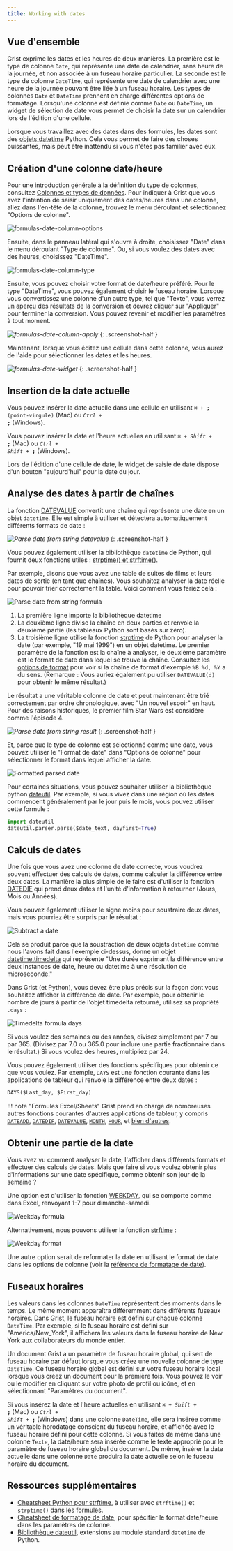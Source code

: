```yaml
---
title: Working with dates
---
```


Vue d'ensemble
---------------

Grist exprime les dates et les heures de deux manières. La première est le type de colonne `Date`, qui représente une date de calendrier, sans heure de la journée, et non associée à un fuseau horaire particulier. La seconde est le type de colonne `DateTime`, qui représente une date de calendrier avec une heure de la journée pouvant être liée à un fuseau horaire.
Les types de colonnes `Date` et `DateTime` prennent en charge différentes options de formatage. Lorsqu'une colonne est définie comme `Date` ou `DateTime`, un widget de sélection de date vous permet de choisir la date sur un calendrier lors de l'édition d'une cellule.

Lorsque vous travaillez avec des dates dans des formules, les dates sont des [objets datetime](https://docs.python.org/3/library/datetime.html) Python. Cela vous permet de faire des choses puissantes, mais peut être inattendu si vous n'êtes pas familier avec eux.

## Création d'une colonne date/heure

Pour une introduction générale à la définition du type de colonnes, consultez [Colonnes et types de données](col-types.md).
Pour indiquer à Grist que vous avez l'intention de saisir uniquement des dates/heures dans une colonne, allez dans l'en-tête de la colonne, trouvez le menu déroulant et sélectionnez "Options de colonne".

![formulas-date-column-options](images/formulas/formulas-date-column-options.png)

Ensuite, dans le panneau latéral qui s'ouvre à droite, choisissez "Date" dans le menu déroulant "Type de colonne". Ou, si vous voulez des dates avec des heures, choisissez "DateTime".

![formulas-date-column-type](images/formulas/formulas-date-column-type.png)

Ensuite, vous pouvez choisir votre format de date/heure préféré. Pour le type "DateTime", vous pouvez également choisir le fuseau horaire. Lorsque vous convertissez une colonne d'un autre type, tel que "Texte", vous verrez un aperçu des résultats de la conversion et devrez cliquer sur "Appliquer" pour terminer la conversion. Vous pouvez revenir et modifier les paramètres à tout moment.

*![formulas-date-column-apply](images/formulas/formulas-date-column-apply.png)*
{: .screenshot-half }

Maintenant, lorsque vous éditez une cellule dans cette colonne, vous aurez de l'aide pour sélectionner les dates et les heures.

*![formulas-date-widget](images/formulas/formulas-date-widget.png)*
{: .screenshot-half }

## Insertion de la date actuelle

Vous pouvez insérer la date actuelle dans une cellule en utilisant
<code class="keys">*⌘* + **;** (point-virgule)</code> (Mac) ou <code class="keys">*Ctrl* + **;**</code> (Windows).

Vous pouvez insérer la date et l'heure actuelles en utilisant
<code class="keys">*⌘* + *Shift* + **;**</code> (Mac) ou <code class="keys">*Ctrl* + *Shift* + **;**</code> (Windows).

Lors de l'édition d'une cellule de date, le widget de saisie de date dispose d'un bouton "aujourd'hui" pour la date du jour.

## Analyse des dates à partir de chaînes

La fonction [DATEVALUE](functions.md#datevalue) convertit une chaîne qui représente une date en un objet `datetime`. Elle est simple à utiliser et détectera automatiquement différents formats de date :

*![Parse date from string datevalue](images/dates-parse-datevalue.png)*
{: .screenshot-half }

Vous pouvez également utiliser la bibliothèque `datetime` de Python, qui fournit deux fonctions utiles : [strptime() et strftime()](https://docs.python.org/3/library/datetime.html#strftime-strptime-behavior).

Par exemple, disons que vous avez une table de suites de films et leurs dates de sortie (en tant que chaînes). Vous souhaitez analyser la date réelle pour pouvoir trier correctement la table. Voici comment vous feriez cela :

![Parse date from string formula](images/dates-parse-string-formula.png)

1. La première ligne importe la bibliothèque datetime
2. La deuxième ligne divise la chaîne en deux parties et renvoie la deuxième partie (les tableaux Python sont basés sur zéro).
3. La troisième ligne utilise la fonction [strptime](https://docs.python.org/3/library/datetime.html#datetime.datetime.strptime) de Python pour analyser la date (par exemple, "19 mai 1999") en un objet datetime. Le premier paramètre de la fonction est la chaîne à analyser, le deuxième paramètre est le format de date dans lequel se trouve la chaîne. Consultez les [options de format](https://docs.python.org/3/library/datetime.html#strftime-strptime-behavior) pour voir si la chaîne de format d'exemple `%B %d, %Y` a du sens. (Remarque : Vous auriez également pu utiliser `DATEVALUE(d)` pour obtenir le même résultat.)

Le résultat a une véritable colonne de date et peut maintenant être trié correctement par ordre chronologique, avec "Un nouvel espoir" en haut. Pour des raisons historiques, le premier film Star Wars est considéré comme l'épisode 4.

*![Parse date from string result](images/dates-parse-string-sorted.png)*
{: .screenshot-half }

Et, parce que le type de colonne est sélectionné comme une date, vous pouvez utiliser le "Format de date" dans "Options de colonne" pour sélectionner le format dans lequel afficher la date.

![Formatted parsed date](images/dates-parse-string-formatted.png)

Pour certaines situations, vous pouvez souhaiter utiliser la bibliothèque python [dateutil](https://dateutil.readthedocs.io/en/latest/parser.html#dateutil.parser.parse). Par exemple, si vous vivez dans une région où les dates commencent généralement par le jour puis le mois, vous pouvez utiliser cette formule :

```py
import dateutil
dateutil.parser.parse($date_text, dayfirst=True)
```

## Calculs de dates

Une fois que vous avez une colonne de date correcte, vous voudrez souvent effectuer des calculs de dates, comme calculer la différence entre deux dates. La manière la plus simple de le faire est d'utiliser la fonction [DATEDIF](functions.md#datedif) qui prend deux dates et l'unité d'information à retourner (Jours, Mois ou Années).

Vous pouvez également utiliser le signe moins pour soustraire deux dates, mais vous pourriez être surpris par le résultat :

![Subtract a date](images/dates-subtract-formula.png)

Cela se produit parce que la soustraction de deux objets `datetime` comme nous l'avons fait dans l'exemple ci-dessus, donne un objet [datetime.timedelta](https://docs.python.org/3/library/datetime.html#datetime.timedelta) qui représente "Une durée exprimant la différence entre deux instances de date, heure ou datetime à une résolution de microseconde."

Dans Grist (et Python), vous devez être plus précis sur la façon dont vous souhaitez afficher la différence de date. Par exemple, pour obtenir le nombre de jours à partir de l'objet timedelta retourné, utilisez sa propriété `.days` :

![Timedelta formula days](images/dates-timedelta-formula.png)

Si vous voulez des semaines ou des années, divisez simplement par 7 ou par 365. (Divisez par 7.0 ou 365.0 pour inclure une partie fractionnaire dans le résultat.) Si vous voulez des heures, multipliez par 24.

Vous pouvez également utiliser des fonctions spécifiques pour obtenir ce que vous voulez. Par exemple, `DAYS` est une fonction courante dans les applications de tableur qui renvoie la différence entre deux dates :

```py
DAYS($Last_day, $First_day)
```

!!! note "Formules Excel/Sheets"
    Grist prend en charge de nombreuses autres fonctions courantes d'autres applications de tableur, y compris [`DATEADD`](functions.md#dateadd), [`DATEDIF`](functions.md#datedif), [`DATEVALUE`](functions.md#datevalue), [`MONTH`](functions.md#month), [`HOUR`](functions.md#hour), et [bien d'autres](functions.md#date).

## Obtenir une partie de la date

Vous avez vu comment analyser la date, l'afficher dans différents formats et effectuer des calculs de dates. Mais que faire si vous voulez obtenir plus d'informations sur une date spécifique, comme obtenir son jour de la semaine ?

Une option est d'utiliser la fonction [WEEKDAY](functions.md#weekday), qui se comporte comme dans Excel, renvoyant 1-7 pour dimanche-samedi.

![Weekday formula](images/dates-weekday-formula.png)

Alternativement, nous pouvons utiliser la fonction [strftime](https://docs.python.org/3/library/datetime.html#strftime-strptime-behavior) :

![Weekday format](images/dates-weekday-strftime.png)

Une autre option serait de reformater la date en utilisant le format de date dans les options de colonne (voir la [référence de formatage de date](https://momentjs.com/docs/#/displaying/format/)).

## Fuseaux horaires

Les valeurs dans les colonnes `DateTime` représentent des moments dans le temps. Le même moment apparaîtra différemment dans différents fuseaux horaires. Dans Grist, le fuseau horaire est défini sur chaque colonne `DateTime`. Par exemple, si le fuseau horaire est défini sur "America/New\_York", il affichera les valeurs dans le fuseau horaire de New York aux collaborateurs du monde entier.

Un document Grist a un paramètre de fuseau horaire global, qui sert de fuseau horaire par défaut lorsque vous créez une nouvelle colonne de type `DateTime`. Ce fuseau horaire global est défini sur votre fuseau horaire local lorsque vous créez un document pour la première fois. Vous pouvez le voir ou le modifier en cliquant sur votre photo de profil ou icône, et en sélectionnant "Paramètres du document".

Si vous insérez la date et l'heure actuelles en utilisant
<code class="keys">*⌘* + *Shift* + **;**</code> (Mac) ou <code class="keys">*Ctrl* + *Shift* + **;**</code> (Windows)
dans une colonne `DateTime`, elle sera insérée comme un véritable horodatage conscient du fuseau horaire, et affichée avec le fuseau horaire défini pour cette colonne.
Si vous faites de même dans une colonne `Texte`, la date/heure sera insérée comme le texte approprié pour le paramètre de fuseau horaire global du document. De même, insérer la date actuelle dans une colonne `Date` produira la date actuelle selon le fuseau horaire du document.

## Ressources supplémentaires

* [Cheatsheet Python pour strftime](http://strftime.org), à utiliser avec `strftime()` et `strptime()` dans les formules.
* [Cheatsheet de formatage de date](https://momentjs.com/docs/#/displaying/format/), pour spécifier le format date/heure dans les paramètres de colonne.
* [Bibliothèque dateutil](https://dateutil.readthedocs.io/en/latest/index.html), extensions au module standard `datetime` de Python.
